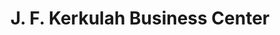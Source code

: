 ---
title: "J. F. Kerkulah Business Center"
url: /gbarnga/j-f-kerkulah-business-center/
shop: electronics
---